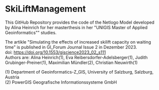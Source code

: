 # SkiLiftManagement

This GitHub Repository provides the code of the Netlogo Model developed by Alina Heinrich for her masterthesis in her "UNIGIS Master of Applied Geoinformatics"" studies.

The artikle "Simulating the effects of increased skilift capacity on waiting time" is published in GI_Forum Journal Issue 2 in Dezember 2023.   
doi: https://doi.org/10.1553/giscience2023_02_s111  
Authors are: Alina Heinrich(1), Eva Reibersdorfer-Adelsberger(1), Judith Grubinger-Preiner(1),   Maximilian Mündler(2), Christian Neuwirth(1)  
  
(1) Department of Geoinformatics-Z_GIS, University of Salzburg, Salzburg, Austria  
(2) PowerGIS Geografische Informationssysteme GmbH
